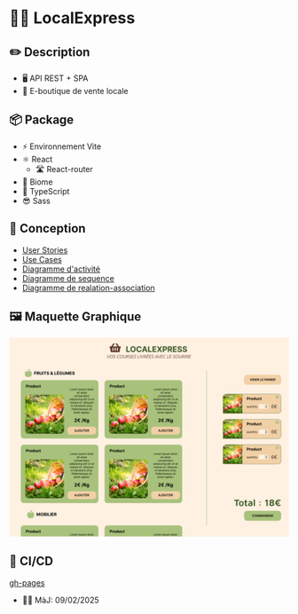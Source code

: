 # 🛒🧺 LocalExpress

## ✏️ Description

- 🖥️ API REST + SPA
- 🛒 E-boutique de vente locale

## 📦 Package

- ⚡ Environnement Vite
- ⚛️ React
  - 🛣️ React-router
- 🧪 Biome
- 📝 TypeScript
- 😎 Sass

## 💠 Conception

- [User Stories](./docs/user-stories.png)
- [Use Cases](./docs/diagramme_use-case.png)
- [Diagramme d'activité](./docs/diagramme_activite.png)
- [Diagramme de sequence](./docs/diagramme_sequence.png)
- [Diagramme de realation-association](./docs/diagramme_edr.png)

## 🖼️ Maquette Graphique

![Maquette Graphique Page Produit](./docs/Maquette_LocalExpress.png)

## 🚀 CI/CD

[gh-pages](https://damien-ancelin.github.io/LocalExpress/)

- 🍋‍🟩 MàJ: 09/02/2025
